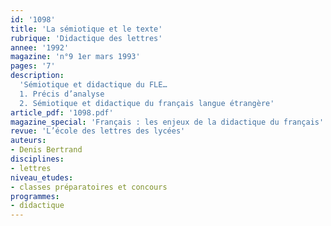```yaml
---
id: '1098'
title: 'La sémiotique et le texte'
rubrique: 'Didactique des lettres'
annee: '1992'
magazine: 'n°9 1er mars 1993'
pages: '7'
description: 
  'Sémiotique et didactique du FLE…
  1. Précis d’analyse
  2. Sémiotique et didactique du français langue étrangère'
article_pdf: '1098.pdf'
magazine_special: 'Français : les enjeux de la didactique du français'
revue: 'L’école des lettres des lycées'
auteurs:
- Denis Bertrand
disciplines:
- lettres
niveau_etudes:
- classes préparatoires et concours
programmes:
- didactique
---
```

